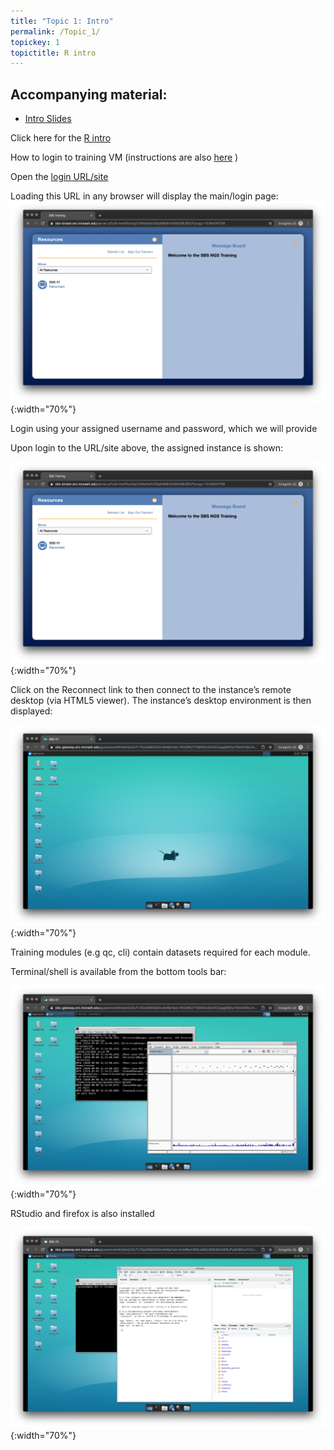 ```yaml
---
title: "Topic 1: Intro"
permalink: /Topic_1/
topickey: 1
topictitle: R intro
---
```


Accompanying material:
---------------------

* [Intro Slides](./Topic1_intro.pdf)

Click here for the [R intro](https://tsonika.github.io/NGS-SBS-Monash2019/R/Rhandout/)

How to login to training VM (instructions are also [here](https://tsonika.github.io/NGS-SBS-Monash2019/login/login/) )

Open the [login URL/site](https://sbs-broker.erc.monash.edu/)

Loading this URL in any browser will display the main/login page:
![](Screen_shot_one.png){:width="70%"}

Login using your assigned username and password, which we will provide

Upon login to the URL/site above, the assigned instance is shown:

![](Screen_shot_two.png){:width="70%"}

Click on the Reconnect link to then connect to the instance’s remote desktop (via HTML5 viewer). The instance’s desktop environment is then displayed:

![](Screen_shot_three.png){:width="70%"}

Training modules (e.g qc, cli) contain datasets required for each module. 

Terminal/shell is available from the bottom tools bar:

![](Screen_shot_four.png){:width="70%"}

RStudio and firefox is also installed

![](Screen_shot_five.png){:width="70%"}

